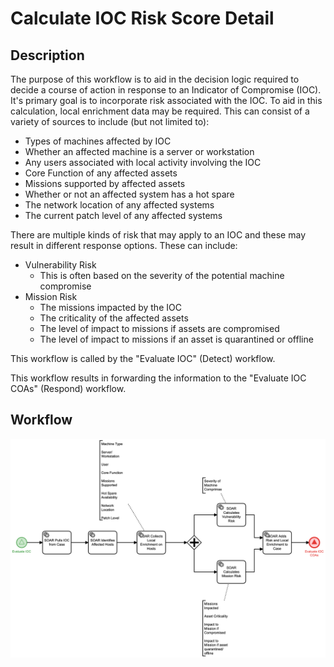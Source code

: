 # Calculate IOC Risk Score Detail

## Description
The purpose of this workflow is to aid in the decision logic required to decide a 
course of action in response to an Indicator of Compromise (IOC).  It's primary goal is 
to incorporate risk associated with the IOC. To aid in this calculation, local enrichment 
data may be required. This can consist of a variety of sources to include (but not 
limited to):
- Types of machines affected by IOC
- Whether an affected machine is a server or workstation
- Any users associated with local activity involving the IOC
- Core Function of any affected assets
- Missions supported by affected assets
- Whether or not an affected system has a hot spare
- The network location of any affected systems
- The current patch level of any affected systems

There are multiple kinds of risk that may apply to an IOC and these may result in 
different response options. These can include:
- Vulnerability Risk
   - This is often based on the severity of the potential machine compromise
- Mission Risk
   - The missions impacted by the IOC
   - The criticality of the affected assets
   - The level of impact to missions if assets are compromised
   - The level of impact to missions if an asset is quarantined or offline
   
This workflow is called by the "Evaluate IOC" (Detect) workflow.

This workflow results in forwarding the information to the "Evaluate IOC COAs" (Respond) 
workflow.

## Workflow 

![Calculate IOC Risk Score](Calculate_IOC_Risk_Score.png)